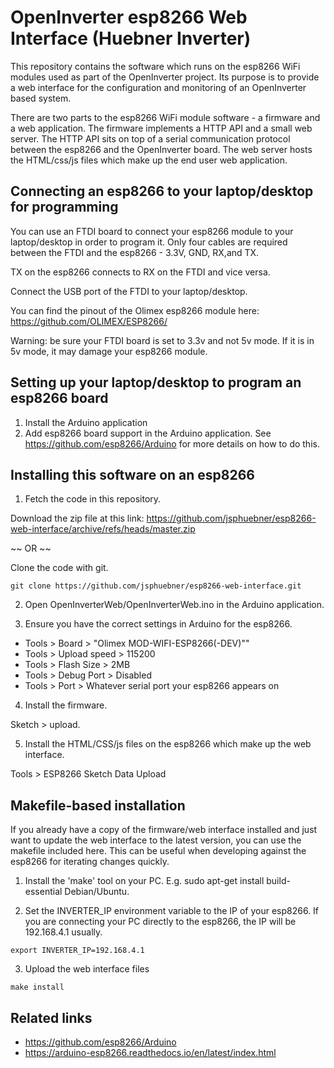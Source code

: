 # OpenInverter esp8266 Web Interface (Huebner Inverter)

This repository contains the software which runs on the esp8266 WiFi modules
used as part of the OpenInverter project. Its purpose is to provide a web
interface for the configuration and monitoring of an OpenInverter based system.

There are two parts to the esp8266 WiFi module software - a firmware and a web
application. The firmware implements a HTTP API and a small web server. The HTTP
API sits on top of a serial communication protocol between the esp8266 and the
OpenInverter board. The web server hosts the HTML/css/js files which make up the
end user web application.

## Connecting an esp8266 to your laptop/desktop for programming

You can use an FTDI board to connect your esp8266 module to your laptop/desktop
in order to program it. Only four cables are required between the FTDI and the
esp8266 - 3.3V, GND, RX,and TX.

TX on the esp8266 connects to RX on the FTDI and vice versa.

Connect the USB port of the FTDI to your laptop/desktop.

You can find the pinout of the Olimex esp8266 module here: https://github.com/OLIMEX/ESP8266/

Warning: be sure your FTDI board is set to 3.3v and not 5v mode. If it is in 5v
mode, it may damage your esp8266 module.


## Setting up your laptop/desktop to program an esp8266 board

1. Install the Arduino application
2. Add esp8266 board support in the Arduino application. See 
   https://github.com/esp8266/Arduino for more details on how to do this.



## Installing this software on an esp8266

1. Fetch the code in this repository.

Download the zip file at this link:
  https://github.com/jsphuebner/esp8266-web-interface/archive/refs/heads/master.zip

~~ OR ~~

Clone the code with git.

```
git clone https://github.com/jsphuebner/esp8266-web-interface.git
```

2. Open OpenInverterWeb/OpenInverterWeb.ino in the Arduino application.

3. Ensure you have the correct settings in Arduino for the esp8266.

  - Tools > Board > "Olimex MOD-WIFI-ESP8266(-DEV)""
  - Tools > Upload speed > 115200
  - Tools > Flash Size > 2MB
  - Tools > Debug Port > Disabled
  - Tools > Port > Whatever serial port your esp8266 appears on

4. Install the firmware.

Sketch > upload.

5. Install the HTML/CSS/js files on the esp8266 which make up the web interface.

Tools > ESP8266 Sketch Data Upload


## Makefile-based installation

If you already have a copy of the firmware/web interface installed and just want
to update the web interface to the latest version, you can use the makefile
included here. This can be useful when developing against the esp8266 for
iterating changes quickly.

1. Install the 'make' tool on your PC. E.g. sudo apt-get install build-essential
Debian/Ubuntu. 

2. Set the INVERTER_IP environment variable to the IP of your esp8266. If you
are connecting your PC directly to the esp8266, the IP will be 192.168.4.1
usually.

```
export INVERTER_IP=192.168.4.1
```

3. Upload the web interface files

```
make install
```


## Related links
* https://github.com/esp8266/Arduino
* https://arduino-esp8266.readthedocs.io/en/latest/index.html
